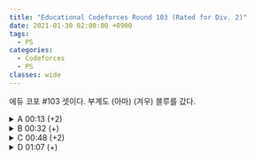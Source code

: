 ```yaml
---
title: "Educational Codeforces Round 103 (Rated for Div. 2)"
date: 2021-01-30 02:00:00 +0900
tags:
  - PS
categories:
  - Codeforces
  - PS
classes: wide
---
```


<script type="text/javascript" 
src="https://cdn.mathjax.org/mathjax/latest/MathJax.js?config=TeX-AMS_HTML">
</script>

에듀 코포 #103 셋이다. 부계도 (아마) (겨우) 블루를 갔다.

<details>
<summary>A 00:13 (+2)</summary>

<div markdown="1">

## A. K-divisible Sum

나이브하게 생각해보면 $$n$$개의 상자에 $$k$$개 씩 무언가를 넣을 때, 빈 상자가 없도록 하는 것이다. 이것을 시간초과가 나지 않도록 "잘" 구현해주면 된다.

```cpp
#include <iostream>

int main(void)
{
    std::cin.tie(0);
    std::ios_base::sync_with_stdio(false);

    int T;
    std::cin >> T;
    while (T--)
    {
        int N, K;
        std::cin >> N >> K;

        if (N >= K)
        {
            std::cout << 1 + (N % K != 0) << "\n";
        }
        else
        {
            std::cout << (K / N) + (K % N != 0) << "\n";
        }
    }

    return 0;
}
```

</div>
</details>

<details>
<summary>B 00:32 (+)</summary>

<div markdown="1">

## B. Inflation

문제 이해가 조금 어렵다. 더하고자 하는 값은 모두 $$p_0$$ 에 더하는게 항상 이득이다. 따라서 여기에 더하고자 하는 값을 결정해주기만 하면 된다.

$$x$$ 를 더했을때 조건을 만족한다면 $$x$$보다 큰 수를 더해도 항상 만족한다. 따라서 $$x$$보다 작은 수가 만족하는 지를 확인하면 된다.

Parametric Search를 이용해서 $$[0,1e12]$$ 를 탐색하자.

```cpp
#include <iostream>
#include <vector>

typedef long long ll;

int main(void)
{
    std::cin.tie(0);
    std::ios_base::sync_with_stdio(false);

    int T;
    std::cin >> T;
    while (T--)
    {
        ll N, K;
        std::cin >> N >> K;
        std::vector<ll> v(N);

        for (int i = 0; i < N; i++)
        {
            std::cin >> v[i];
        }

        ll res = 0;
        ll sum = v[0];

        for (int i = 1; i < N; i++)
        {
            ll lo = 0;
            ll hi = 1e12;
            ll min = 1e12;

            while (lo <= hi)
            {
                ll m = (lo + hi) >> 1;
                if (v[i] * 100 <= (sum + res + m) * K) //만족
                {
                    min = std::min(min, m);
                    hi = m - 1;
                }
                else
                {
                    lo = m + 1;
                }
            }

            sum += v[i];
            res += min;
        }

        std::cout << res << "\n";
    }

    return 0;
}
```

</div>
</details>

<details>
<summary>C 00:48 (+2)</summary>

<div markdown="1">

## C. Longest Simple Cycle

$$dp[i]$$를 $$i$$번째 체인이 닫는 최대 사이클의 길이  
라고 정의하면, $$dp[i]$$는 다음 두 값중 하나를 가진다.

- $$dp[i] = dp[i - 1] - |b[i] - a[i]| + c[i] + 1$$ 
- $$dp[i] = c[i] + |b[i] - a[i]| + 1$$

첫 번째는 $$i-1$$번째 체인이 닫는 사이클을 확장한 것이고,  
두 번째는 $$i-1$$번째 체인을 이용해 앞에서 닫는 것이다.

이를 구현하면 된다.

```cpp
#include <iostream>
#include <vector>

typedef long long ll;

int main(void)
{
    std::cin.tie(0);
    std::ios_base::sync_with_stdio(false);

    int T;
    std::cin >> T;
    while (T--)
    {
        int N;
        std::cin >> N;
        std::vector<ll> a(N), b(N), c(N);
        std::vector<ll> dp(N); //dp[i] = i번째 체인이 닫는 최대 사이클

        for (int i = 0; i < N; i++)
        {
            std::cin >> c[i];
        }

        for (int i = 0; i < N; i++)
        {
            std::cin >> a[i];
        }

        for (int i = 0; i < N; i++)
        {
            std::cin >> b[i];
        }

        dp[1] = c[1] + 1 + std::abs(b[1] - a[1]);

        ll max = dp[1];
        for (int i = 2; i < N; i++)
        {
            if (a[i] == b[i])
            {
                dp[i] = c[i] + 1;
            }
            else
            {
                dp[i] = dp[i - 1] - std::abs(b[i] - a[i]) + c[i] + 1;
                dp[i] = std::max(dp[i], c[i] + std::abs(b[i] - a[i]) + 1);
            }
            max = std::max(max, dp[i]);
        }
        std::cout << max << "\n";
    }

    return 0;
}
```

</div>
</details>

<details>
<summary>D 01:07 (+)</summary>

<div markdown="1">

## D. Journey

어떤 도시에서 시작해서 갈 수 있는 가장 왼쪽의 도시와 가장 오른쪽의 도시를 저장해주면 된다. 시작 도시가 홀수인지 짝수인지에 따라 도로의 모양이 다르기 때문에 이를 따로 저장해주자.

```cpp
#include <iostream>
#include <vector>

std::vector<std::pair<int, int>> minMaxOdd(303030), minMaxEven(303030);
std::vector<bool> oddRight(303030), evenRight(303030);

int N;

int getMin(int start, int idx)
{
    if (idx == 0)
        return 0;
    if (start & 1)
    {
        if (minMaxOdd[idx].first >= 0)
        {
            return minMaxOdd[idx].first;
        }
        if (oddRight[idx - 1])
        {
            return minMaxOdd[idx].first = getMin(start, idx - 1);
        }
        else
        {
            return minMaxOdd[idx].first = idx;
        }
    }
    else
    {
        if (minMaxEven[idx].first >= 0)
        {
            return minMaxEven[idx].first;
        }
        if (evenRight[idx - 1])
        {
            return minMaxEven[idx].first = getMin(start, idx - 1);
        }
        else
        {
            return minMaxEven[idx].first = idx;
        }
    }
}

int getMax(int start, int idx)
{
    if (idx == N)
        return N;
    if (start & 1)
    {
        if (minMaxOdd[idx].second >= 0)
        {
            return minMaxOdd[idx].second;
        }
        if (oddRight[idx])
        {
            return minMaxOdd[idx].second = getMax(start, idx + 1);
        }
        else
        {
            return minMaxOdd[idx].second = idx;
        }
    }
    else
    {
        if (minMaxEven[idx].second >= 0)
        {
            return minMaxEven[idx].second;
        }
        if (evenRight[idx])
        {
            return minMaxEven[idx].second = getMax(start, idx + 1);
        }
        else
        {
            return minMaxEven[idx].second = idx;
        }
    }
}

int main(void)
{
    std::cin.tie(0);
    std::ios_base::sync_with_stdio(false);

    int T;
    std::cin >> T;
    while (T--)
    {
        std::string s;
        std::cin >> N >> s;

        for (int i = 0; i <= N; i++)
        {
            minMaxEven[i] = {-1, -1};
            minMaxOdd[i] = {-1, -1};
        }

        for (int i = 0; i < N; i++)
        {
            oddRight[i] = (!(i & 1) && (s[i] == 'L')) || ((i & 1) && (s[i] == 'R'));
            evenRight[i] = (!(i & 1) && (s[i] == 'R')) || ((i & 1) && (s[i] == 'L'));
        }

        for (int i = 0; i <= N; i++)
        {
            int min = getMin(i, i);
            int max = getMax(i, i);
            std::cout << max - min + 1 << " ";
        }
        std::cout << "\n";
    }

    return 0;
}
```

</div>
</details>
